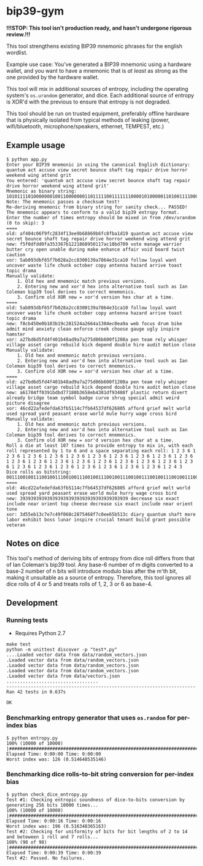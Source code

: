 # bip39-gym

**!!!STOP: This tool isn't production ready, and hasn't undergone rigorous review.!!!**

This tool strengthens existing BIP39 mnemonic phrases for the english wordlist.

Example use case: You've generated a BIP39 mnemonic using a hardware wallet, and you want to have a mnemonic that is _at least_ as strong as the one provided by the hardware wallet.

This tool will mix in additional sources of entropy, including the operating system's `os.urandom` generator, and dice. Each additional source of entropy is XOR'd with the previous to ensure that entropy is not degraded.

This tool should be run on trusted equipment, preferably offline hardware that is physically isolated from typical methods of leaking (power, wifi/bluetooth, microphone/speakers, ethernet, TEMPEST, etc.)

## Example usage

```
$ python app.py
Enter your BIP39 mnemonic in using the canonical English dictionary: quantum act accuse view secret bounce shaft tag repair drive horror weekend wing attend grit
You entered: 'quantum act accuse view secret bounce shaft tag repair drive horror weekend wing attend grit'
Mnemonic as binary string: 1010111101000000010011000000011011111001111111000010100000110100111100010011111011101001101101101000100001101001101101101111110010001111101110100001110100011001
Note: The mnemonic passes a checksum test!
Re-deriving mnemonic from binary string for sanity check... PASSED!
The mnemonic appears to conform to a valid bip39 entropy format.
Enter the number of times entropy should be mixed in from /dev/urandom (0 to skip): 3
====
old: af404c06f9fc2834f13ee9b68869b6fc8fba1d19 quantum act accuse view secret bounce shaft tag repair drive horror weekend wing attend grit
new: f5f0dfdd0fa353367b1221868950117ac18bd709 vote manage warrior butter cry open unable during make enhance affair void board twist caution
xor: 5ab093dbf65f7b028a2cc8300139a7864e31ca10 follow loyal want uncover waste life chunk october copy antenna hazard arrive toast topic drama
Manually validate:
	1. Old hex and mnemonic match previous versions.
	2. Entering new and xor'd hex into alternative tool such as Ian Coleman bip39 tool derives to correct mnemonics.
	3. Confirm old XOR new = xor'd version hex char at a time.
====
old: 5ab093dbf65f7b028a2cc8300139a7864e31ca10 follow loyal want uncover waste life chunk october copy antenna hazard arrive toast topic drama
new: f8cb450e0b103b19c281524a2664a1304ec0ea9a web focus drum bike admit mind anxiety clean enforce creek choose gauge ugly inspire hamster
xor: a27bd6d5fd4f401b48ad9a7a275d06b600f1208a pen team rely whisper village asset cargo rebuild kick depend double hire audit motion close
Manually validate:
	1. Old hex and mnemonic match previous versions.
	2. Entering new and xor'd hex into alternative tool such as Ian Coleman bip39 tool derives to correct mnemonics.
	3. Confirm old XOR new = xor'd version hex char at a time.
====
old: a27bd6d5fd4f401b48ad9a7a275d06b600f1208a pen team rely whisper village asset cargo rebuild kick depend double hire audit motion close
new: a61704ff0391bdbd77188b3658eb4381df93488f plastic return divert already bridge team symbol badge curve shrug special admit weird picture disagree
xor: 46cd22afedefda63fb5114c7fb64537df626805 afford grief melt world used spread yard peasant erase world mule hurry wage cross bird
Manually validate:
	1. Old hex and mnemonic match previous versions.
	2. Entering new and xor'd hex into alternative tool such as Ian Coleman bip39 tool derives to correct mnemonics.
	3. Confirm old XOR new = xor'd version hex char at a time.
Roll a die at least 107 times to provide entropy to mix in, with each roll represented by 1 to 6 and a space separating each roll: 1 2 3 6 1 2 3 6 1 2 3 6 1 2 3 6 1 2 3 6 1 2 3 6 1 2 3 6 1 2 3 6 1 2 3 6 1 2 3 6 1 2 3 6 1 2 3 6 1 2 3 6 1 2 3 6 1 2 3 6 1 2 3 6 1 2 3 6 1 2 3 6 1 2 3 6 1 2 3 6 1 2 3 6 1 2 3 6 1 2 3 6 1 2 3 6 1 2 3 6 1 2 3 6 1 2 4 3
Dice rolls as bitstring: 0011100100111001001110010011100100111001001110010011100100111001001110010011100100111001001110010011100100111001001110010011100100111001001110010011100100111001
====
old: 46cd22afedefda63fb5114c7fb64537df626805 afford grief melt world used spread yard peasant erase world mule hurry wage cross bird
new: 3939393939393939393939393939393939393939 decrease six exact include near orient top cheese decrease six exact include near orient tone
xor: 3d55eb13c7e7c49f068c2875468f7c0ee65b513c diary quantum shaft more labor exhibit boss lunar inspire crucial tenant build grant possible veteran
```

## Notes on dice

This tool's method of deriving bits of entropy from dice roll differs from that of Ian Coleman's bip39 tool. Any base-6 number of m digits converted to a base-2 number of n bits will introduce modulo bias after the m'th bit, making it unsuitable as a source of entropy. Therefore, this tool ignores all dice rolls of 4 or 5 and treats rolls of 1, 2, 3 or 6 as base-4.

## Development

### Running tests

* Requires Python 2.7

```  
make test
python -m unittest discover -p "test*.py"
....Loaded vector data from data/random_vectors.json
.Loaded vector data from data/random_vectors.json
.Loaded vector data from data/random_vectors.json
.Loaded vector data from data/random_vectors.json
.Loaded vector data from data/vectors.json
..................................
----------------------------------------------------------------------
Ran 42 tests in 0.637s

OK
```

### Benchmarking entropy generator that uses `os.random` for per-index bias

```
$ python entropy.py
100% (10000 of 10000) |#########################################################################################################################| Elapsed Time: 0:00:00 Time: 0:00:00
Worst index was: 126 (0.514648535146)
```

### Benchmarking dice rolls-to-bit string conversion for per-index bias
```
$ python check_dice_entropy.py
Test #1: Checking entropic soundness of dice-to-bits conversion by generating 256 bits 10000 times...
100% (10000 of 10000) |#########################################################################################################################| Elapsed Time: 0:00:16 Time: 0:00:16
Worst index was: 196 (0.516348365163)
Test #2: Checking for uniformity of bits for bit lengths of 2 to 14 and beteween 1 roll and 7 rolls...
100% (98 of 98) |###############################################################################################################################| Elapsed Time: 0:00:39 Time: 0:00:39
Test #2: Passed. No failures.
```
